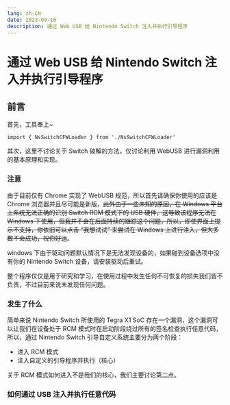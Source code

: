 ```yaml
---
lang: zh-CN
date: 2022-09-16
description: 通过 Web USB 给 Nintendo Switch 注入并执行引导程序 
---
```

# 通过 Web USB 给 Nintendo Switch 注入并执行引导程序 

## 前言

首先，工具奉上~

```tsx:inject
import { NsSwitchCFWLoader } from './NsSwitchCFWLoader'
```

<NsSwitchCFWLoader />

其次，这里不讨论关于 Switch 破解的方法，仅讨论利用 WebUSB 进行漏洞利用的基本原理和实现。

### 注意

由于目前仅有 Chrome 实现了 WebUSB 规范，所以首先请确保你使用的应该是 Chrome 浏览器并且尽可能是新版，~~此外由于一些未知的原因，在 Windows 平台上系统无法正确的识别 Switch RCM 模式下的 USB 硬件，这导致该程序无法在 Windows 下使用，但我并不会在后面持续的跟踪这个问题，所以，即使界面上提示不支持，你依旧可以点击 “我想试试” 来尝试在 Windows 上进行注入，但大多数不会成功，祝你好运~~。

windows 下由于驱动问题默认情况下是无法发现设备的，如果碰到设备选项中没有你的 Nintendo Switch 设备，请安装驱动后重试。

整个程序仅仅是用于研究和学习，在使用过程中发生任何不可恢复的损失我们皆不负责，不过目前来说未发现任何问题。

### 发生了什么

简单来说 Nintendo Switch 所使用的 Tegra X1 SoC 存在一个漏洞，这个漏洞可以让我们在设备处于 RCM 模式时在启动阶段绕过所有的签名检查执行任意代码，所以，通过 Nintendo Switch 引导自定义系统主要分为两个阶段：

- 进入 RCM 模式
- 注入自定义的引导程序并执行（核心）

关于 RCM 模式如何进入不是我们的核心，我们主要讨论第二点。

### 如何通过 USB 注入并执行任意代码
